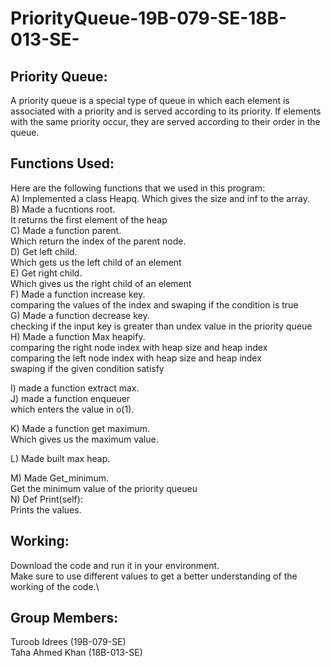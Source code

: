 # PriorityQueue-19B-079-SE-18B-013-SE-
## Priority Queue:
A priority queue is a special type of queue in which each element is associated with a priority and is served according to its priority. 
If elements with the same priority occur, they are served according to their order in the queue.

## Functions Used:
Here are the following functions that we used in this program:\
A)	Implemented a class Heapq.
Which gives the size and inf to the array.\
B)	Made a fucntions root.\
It returns the first element of the heap\
C)	Made a function parent.\
Which return the index of the parent node.\
D)	Get left child.\
Which gets us the left child of an element\
E)	Get right child.\
Which gives us the right child of an element\
F)	Made a function increase key.\
comparing the values of the index and swaping if the condition is true\
G)	Made a function decrease key.\
checking if the input key is greater than undex value in the priority queue\
H)	Made a function Max heapify.\
comparing the right node index with heap size and heap index\
comparing the left node index with heap size and heap index\
swaping if the given condition satisfy

I)	made a function extract max.\
J)	made a function enqueuer\
which enters the value in o(1).

K)	Made a function get maximum.\
Which gives us the maximum value.

L)	Made built max heap.

M)	Made Get_minimum.\
Get the minimum value of the priority queueu\
N)	 Def Print(self):\
Prints the values.

## Working:
Download the code and run it in your environment.\
Make sure to use different values to get a better understanding of the working of the code.\


## Group Members:
Turoob Idrees (19B-079-SE)\
Taha Ahmed Khan (18B-013-SE)




